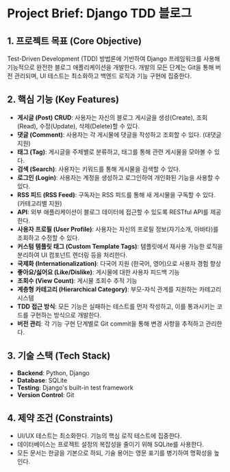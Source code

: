 # Project Brief: Django TDD 블로그

## 1. 프로젝트 목표 (Core Objective)

Test-Driven Development (TDD) 방법론에 기반하여 Django 프레임워크를 사용해 기능적으로 완전한 블로그 애플리케이션을 개발한다. 개발의 모든 단계는 Git을 통해 버전 관리되며, UI 테스트는 최소화하고 백엔드 로직과 기능 구현에 집중한다.

## 2. 핵심 기능 (Key Features)

- **게시글 (Post) CRUD**: 사용자는 자신의 블로그 게시글을 생성(Create), 조회(Read), 수정(Update), 삭제(Delete)할 수 있다.
- **댓글 (Comment)**: 사용자는 각 게시물에 댓글을 작성하고 조회할 수 있다. (대댓글 지원)
- **태그 (Tag)**: 게시글을 주제별로 분류하고, 태그를 통해 관련 게시물을 모아볼 수 있다.
- **검색 (Search)**: 사용자는 키워드를 통해 게시물을 검색할 수 있다.
- **로그인 (Login)**: 사용자는 계정을 생성하고 로그인하여 개인화된 기능을 사용할 수 있다.
- **RSS 피드 (RSS Feed)**: 구독자는 RSS 피드를 통해 새 게시물을 구독할 수 있다. (카테고리별 지원)
- **API**: 외부 애플리케이션이 블로그 데이터에 접근할 수 있도록 RESTful API를 제공한다.
- **사용자 프로필 (User Profile)**: 사용자는 자신의 프로필 정보(자기소개, 아바타)를 조회하고 수정할 수 있다.
- **커스텀 템플릿 태그 (Custom Template Tags)**: 템플릿에서 재사용 가능한 로직을 분리하여 UI 컴포넌트 렌더링 등을 처리한다.
- **국제화 (Internationalization)**: 다국어 지원 (한국어, 영어)으로 사용자 경험 향상
- **좋아요/싫어요 (Like/Dislike)**: 게시물에 대한 사용자 피드백 기능
- **조회수 (View Count)**: 게시물 조회수 추적 기능
- **계층형 카테고리 (Hierarchical Category)**: 부모-자식 관계를 지원하는 카테고리 시스템
- **TDD 접근 방식**: 모든 기능은 실패하는 테스트를 먼저 작성하고, 이를 통과시키는 코드를 구현하는 방식으로 개발한다.
- **버전 관리**: 각 기능 구현 단계별로 Git commit을 통해 변경 사항을 추적하고 관리한다.

## 3. 기술 스택 (Tech Stack)

- **Backend**: Python, Django
- **Database**: SQLite
- **Testing**: Django's built-in test framework
- **Version Control**: Git

## 4. 제약 조건 (Constraints)

- UI/UX 테스트는 최소화한다. 기능의 핵심 로직 테스트에 집중한다.
- 데이터베이스는 프로젝트 설정의 복잡성을 줄이기 위해 SQLite를 사용한다.
- 모든 문서는 한글을 기본으로 하되, 기술 용어는 영문 표기를 병기하여 명확성을 높인다.
